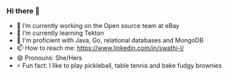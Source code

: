 ### Hi there 👋

- 🔭 I’m currently working on the Open source team at eBay
- 🌱 I’m currently learning Tekton
- 🔭 I'm proficient with Java, Go, relational databases and MongoDB
- 📫 How to reach me: https://www.linkedin.com/in/swathi-l/
- 😄 Pronouns: She/Hers
- ⚡ Fun fact: I like to play pickleball, table tennis and bake fudgy brownies

